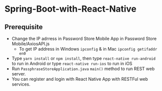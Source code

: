 # Spring-Boot-with-React-Native

## Prerequisite
*  Change the IP adrress in Password Store Mobile App in Password Store Mobile/AxiosAPI.js
    * To get IP address in Windows `ipconfig` & in Mac `ipconfig getifaddr en0`
*  Type `yarn install` or `npm install`, then type `react-native run-android` to run in Android or type `react-native run-ios` to run in iOS
*  Run `PassphraseStoreApplication.java` `main()` method to run REST web server.
*  You can register and login with React Native App with RESTFul web services.
